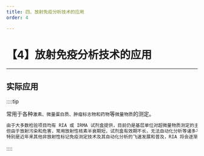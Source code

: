```yaml
---
title: 四、放射免疫分析技术的应用
order: 4

---
```


# 【4】放射免疫分析技术的应用

<kaodian :text="'免疫学检验记忆卡'" />

<!-- ###### 第七章 放射免疫分析

> 临床免疫学检验 -->

<beitiM/>

---

## 实际应用

<son :text="'免疫学检验记忆卡'" text83="实际应用" :textOption="[['掌握','专业实践能力'],['掌握','专业实践能力'],['掌握','专业实践能力']]" />

::::tip

常用于各种`激素、微量蛋白质、肿瘤标志物和药物`等`微量物质`的测定。

```js
由于大多数检验项目均有 RIA 或 IRMA 试剂盒提供，目前仍是基层单位对超微量物质测定的主要手段。
但由于放射污染和危害，常用放射性核素半衰期短，试剂盒有效期不长，无法自动化分析等诸多不足，
特别是近年来其他非放射性标记免疫测定技术及其自动化分析的飞速发展和普及，RIA 将会逐渐被这些优秀的标记免疫分析方法所取代。
```

::::
